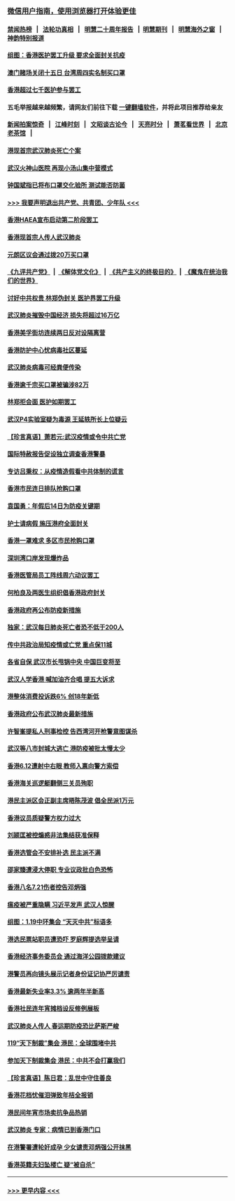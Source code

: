 ### [微信用户指南，使用浏览器打开体验更佳](https://github.com/gfw-breaker/banned-news1/blob/master/indexes/wechat-guide.md?t=0)
#### [禁闻热榜](热点新闻.md?t=0)  &nbsp;&nbsp;|&nbsp;&nbsp; [法轮功真相](https://github.com/gfw-breaker/truth/blob/master/README.md?t=0) &nbsp;&nbsp;|&nbsp;&nbsp; [明慧二十周年报告](https://github.com/gfw-breaker/mh-reports/blob/master/README.md?t=0) &nbsp;&nbsp;|&nbsp;&nbsp;[明慧期刊](https://github.com/gfw-breaker/mh-qikan) &nbsp;&nbsp;|&nbsp;&nbsp; [明慧海外之窗](https://github.com/gfw-breaker/mh-news/blob/master/README.md?t=0) &nbsp;&nbsp;|&nbsp;&nbsp; [神韵特别报道](https://github.com/gfw-breaker/mh-news/blob/master/shenyun.md?t=0)
#### [组图：香港医护罢工升级 要求全面封关抗疫](../pages/nsc415/n11844107.md?t=02052244) 
#### [澳门赌场关闭十五日 台湾周四实名制买口罩](../pages/nsc415/n11845083.md?t=02052244) 
#### [香港超过七千医护参与罢工](../pages/nsc415/n11845051.md?t=02052244) 
#### 五毛举报越来越频繁，请网友们前往下载 [一键翻墙软件](https://github.com/gfw-breaker/ssr-accounts)，并将此项目推荐给亲友
#### [新闻拍案惊奇](https://github.com/gfw-breaker/banned-news1/blob/master/pages/link4.md) &nbsp;&nbsp;|&nbsp;&nbsp; [江峰时刻](https://github.com/gfw-breaker/banned-news1/blob/master/pages/link4.md) &nbsp;&nbsp;|&nbsp;&nbsp; [文昭谈古论今](https://github.com/gfw-breaker/banned-news1/blob/master/pages/link4.md) &nbsp;&nbsp;|&nbsp;&nbsp; [天亮时分](https://github.com/gfw-breaker/banned-news1/blob/master/pages/link4.md) &nbsp;&nbsp;|&nbsp;&nbsp; [萧茗看世界](https://github.com/gfw-breaker/banned-news1/blob/master/pages/link4.md) &nbsp;&nbsp;|&nbsp;&nbsp; [北京老茶馆](https://github.com/gfw-breaker/banned-news1/blob/master/pages/link4.md) &nbsp;&nbsp;|&nbsp;&nbsp; 
#### [港现首宗武汉肺炎死亡个案](../pages/nsc415/n11844998.md?t=02052244) 
#### [武汉火神山医院 再现小汤山集中营模式](../pages/nsc415/n11844763.md?t=02052244) 
#### [钟国斌指已将布口罩交化验所 测试能否防菌](../pages/nsc415/n11842783.md?t=02052244) 
#### [>>> 我要声明退出共产党、共青团、少年队 <<<](https://github.com/begood0513/goodnews/blob/master/quit/letter.md) 
#### [香港HAEA宣布启动第二阶段罢工](../pages/nsc415/n11842723.md?t=02052244) 
#### [香港现首宗人传人武汉肺炎](../pages/nsc415/n11842766.md?t=02052244) 
#### [元朗区议会通过拨20万买口罩](../pages/nsc415/n11842754.md?t=02052244) 
#### [《九评共产党》](https://github.com/begood0513/9ping.md/blob/master/README.md) &nbsp;|&nbsp; [《解体党文化》](../../../../jtdwh.md/blob/master/README.md)  &nbsp;|&nbsp; [《共产主义的终极目的》](../../../../gczydzjmd.md/blob/master/README.md) &nbsp;|&nbsp; [《魔鬼在统治我们的世界》](../../../../mgztzwmdsj.md/blob/master/README.md) 
#### [讨好中共权贵 林郑伪封关 医护界罢工升级](../pages/nsc415/n11842359.md?t=02052244) 
#### [武汉肺炎摧毁中国经济 损失将超过16万亿](../pages/nsc415/n11839723.md?t=02052244) 
#### [香港美孚街坊连续两日反对设隔离营](../pages/nsc415/n11839962.md?t=02052244) 
#### [香港防护中心忧病毒社区蔓延](../pages/nsc415/n11839933.md?t=02052244) 
#### [武汉肺炎病毒可经粪便传染](../pages/nsc415/n11839939.md?t=02052244) 
#### [香港逾千宗买口罩被骗涉82万](../pages/nsc415/n11839914.md?t=02052244) 
#### [林郑拒会面 医护如期罢工](../pages/nsc415/n11839892.md?t=02052244) 
#### [武汉P4实验室疑为毒源 王延轶所长上位疑云](../pages/nsc415/n11835543.md?t=02052244) 
#### [【珍言真语】萧若元:武汉疫情或令中共亡党](../pages/nsc415/n11829394.md?t=02052244) 
#### [国际特赦报告促设独立调查香港警暴](../pages/nsc415/n11833845.md?t=02052244) 
#### [专访吕秉权：从疫情造假看中共体制的谎言](../pages/nsc415/n11833813.md?t=02052244) 
#### [香港市民连日排队抢购口罩](../pages/nsc415/n11833794.md?t=02052244) 
#### [袁国勇：年假后14日为防疫关键期](../pages/nsc415/n11831088.md?t=02052244) 
#### [护士请病假 施压港府全面封关](../pages/nsc415/n11831030.md?t=02052244) 
#### [香港一罩难求 多区市民抢购口罩](../pages/nsc415/n11831002.md?t=02052244) 
#### [深圳湾口岸发现爆炸品](../pages/nsc415/n11828802.md?t=02052244) 
#### [香港医管局员工阵线周六动议罢工](../pages/nsc415/n11828762.md?t=02052244) 
#### [何柏良及两医生组织倡香港政府封关](../pages/nsc415/n11828749.md?t=02052244) 
#### [香港政府再公布防疫新措施](../pages/nsc415/n11828716.md?t=02052244) 
#### [独家：武汉每日肺炎死亡者恐不低于200人](../pages/nsc415/n11828240.md?t=02052244) 
#### [传中共政治局知疫情或亡党 重点保11城](../pages/nsc415/n11828145.md?t=02052244) 
#### [各省自保 武汉市长甩锅中央 中国巨变将至](../pages/nsc415/n11828021.md?t=02052244) 
#### [武汉人学香港 喊加油齐合唱 提五大诉求](../pages/nsc415/n11827046.md?t=02052244) 
#### [港整体消费投诉跌6% 创18年新低](../pages/nsc415/n11817280.md?t=02052244) 
#### [香港政府公布武汉肺炎最新措施](../pages/nsc415/n11817152.md?t=02052244) 
#### [许智峯提私人刑事检控 告西湾河开枪警意图谋杀](../pages/nsc415/n11817132.md?t=02052244) 
#### [武汉等八市封城大逃亡 港防疫被批太慢太少](../pages/nsc415/n11817058.md?t=02052244) 
#### [香港6.12遭射中右眼 教师入禀向警方索偿](../pages/nsc415/n11814678.md?t=02052244) 
#### [香港海关巡逻艇翻侧三关员殉职](../pages/nsc415/n11814604.md?t=02052244) 
#### [港民主派区会正副主席晤陈茂波 倡全民派1万元](../pages/nsc415/n11814582.md?t=02052244) 
#### [香港议员质疑警方权力过大](../pages/nsc415/n11814560.md?t=02052244) 
#### [刘颕匡被控煽惑非法集结获准保释](../pages/nsc415/n11811727.md?t=02052244) 
#### [香港选管会不安排补选 民主派不满](../pages/nsc415/n11811691.md?t=02052244) 
#### [邵家臻遭浸大停职 专业议政批白色恐怖](../pages/nsc415/n11811670.md?t=02052244) 
#### [香港八名7.21伤者控告邓炳强](../pages/nsc415/n11811623.md?t=02052244) 
#### [瘟疫被严重隐瞒 习近平发声 武汉人惊醒](../pages/nsc415/n11811186.md?t=02052244) 
#### [组图：1.19中环集会 “天灭中共”标语多](../pages/nsc415/n11809514.md?t=02052244) 
#### [港选民票站职员遭恐吓 罗庭辉提选举呈请](../pages/nsc415/n11808914.md?t=02052244) 
#### [香港经济事务委员会 通过海洋公园拨款建议](../pages/nsc415/n11808906.md?t=02052244) 
#### [港警员再向镜头展示记者身份证记协严厉谴责](../pages/nsc415/n11808888.md?t=02052244) 
#### [香港最新失业率3.3% 逾两年半新高](../pages/nsc415/n11808887.md?t=02052244) 
#### [香港社民连年宵摊档设反修例展板](../pages/nsc415/n11808857.md?t=02052244) 
#### [武汉肺炎人传人 春运期防疫恐比萨斯严峻](../pages/nsc415/n11808739.md?t=02052244) 
#### [119“天下制裁”集会 港民：全球围堵中共](../pages/nsc415/n11806318.md?t=02052244) 
#### [参加天下制裁集会 港民：中共不会打赢我们](../pages/nsc415/n11806596.md?t=02052244) 
#### [【珍言真语】陈日君：乱世中守住善良](../pages/nsc415/n11806247.md?t=02052244) 
#### [香港花档忧催泪弹致年桔全报销](../pages/nsc415/n11806130.md?t=02052244) 
#### [港民间年宵市场卖抗争品热销](../pages/nsc415/n11806073.md?t=02052244) 
#### [武汉肺炎 专家：病情已到香港门口](../pages/nsc415/n11806020.md?t=02052244) 
#### [在港警署遭轮奸成孕 少女谴责邓炳强公开抹黑](../pages/nsc415/n11805981.md?t=02052244) 
#### [香港英籍夫妇坠楼亡 疑“被自杀”](../pages/nsc415/n11805937.md?t=02052244) 

----
#### [ >>> 更早内容 <<< ](../indexes/nsc415-earlier.md)

